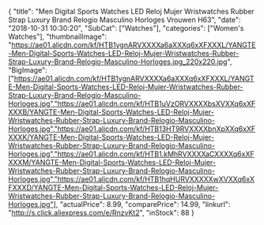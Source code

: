 {
	"title": "Men Digital Sports Watches LED Reloj Mujer Wristwatches Rubber Strap Luxury Brand Relogio Masculino Horloges Vrouwen H63",
	"date": "2018-10-31 10:30:20",
	"SubCat": ["Watches"],
	"categories": ["Women's Watches"],
	"thumbnailImage": "https://ae01.alicdn.com/kf/HTB1ygnARVXXXXa6aXXXq6xXFXXXL/YANGTE-Men-Digital-Sports-Watches-LED-Reloj-Mujer-Wristwatches-Rubber-Strap-Luxury-Brand-Relogio-Masculino-Horloges.jpg_220x220.jpg",
	"BigImage": ["https://ae01.alicdn.com/kf/HTB1ygnARVXXXXa6aXXXq6xXFXXXL/YANGTE-Men-Digital-Sports-Watches-LED-Reloj-Mujer-Wristwatches-Rubber-Strap-Luxury-Brand-Relogio-Masculino-Horloges.jpg","https://ae01.alicdn.com/kf/HTB1uVzORVXXXXbsXVXXq6xXFXXXB/YANGTE-Men-Digital-Sports-Watches-LED-Reloj-Mujer-Wristwatches-Rubber-Strap-Luxury-Brand-Relogio-Masculino-Horloges.jpg","https://ae01.alicdn.com/kf/HTB13HT9RVXXXXbnXpXXq6xXFXXXK/YANGTE-Men-Digital-Sports-Watches-LED-Reloj-Mujer-Wristwatches-Rubber-Strap-Luxury-Brand-Relogio-Masculino-Horloges.jpg","https://ae01.alicdn.com/kf/HTB1.kMhRVXXXXaCXXXXq6xXFXXXM/YANGTE-Men-Digital-Sports-Watches-LED-Reloj-Mujer-Wristwatches-Rubber-Strap-Luxury-Brand-Relogio-Masculino-Horloges.jpg","https://ae01.alicdn.com/kf/HTB1hqHURVXXXXXwXVXXq6xXFXXXD/YANGTE-Men-Digital-Sports-Watches-LED-Reloj-Mujer-Wristwatches-Rubber-Strap-Luxury-Brand-Relogio-Masculino-Horloges.jpg"],
	"actualPrice": 8.99,
	"comparePrice": 14.99,
	"linkurl": "http://s.click.aliexpress.com/e/RnzvKt2",
	"inStock": 88
}
